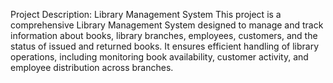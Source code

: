 Project Description: Library Management System
This project is a comprehensive Library Management System designed to manage and track information about books, library branches, employees, customers, and the status of issued and returned books. It ensures efficient handling of library operations, including monitoring book availability, customer activity, and employee distribution across branches.
